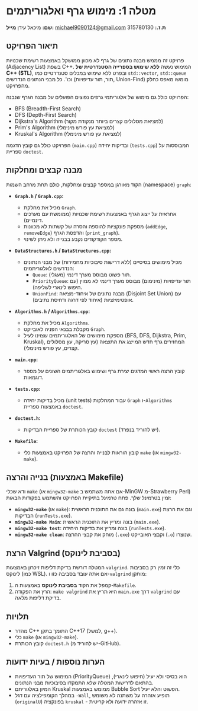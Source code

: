# מטלה 1: מימוש גרף ואלגוריתמים 

**שם:** מיכאל עידן
**מייל:** michael9090124@gmail.com
**ת.ז.:** 315780130 

## תיאור הפרויקט

פרויקט זה מממש מבנה נתונים של גרף לא מכוון ממושקל באמצעות רשימת שכנויות (Adjacency List) בשפת C++.
המימוש נעשה **ללא שימוש בספרייה הסטנדרטית של C++ (STL)**, ובפרט ללא שימוש במכלים סטנדרטיים כמו `std::vector`, `std::queue` וכו'. כל מבני הנתונים הנדרשים (תור, תור עדיפויות, Union-Find) מומשו מאפס כחלק מהפרויקט.

הפרויקט כולל גם מימוש של אלגוריתמי גרפים נפוצים הפועלים על מבנה הגרף שנבנה:
* BFS (Breadth-First Search)
* DFS (Depth-First Search)
* Dijkstra's Algorithm (למציאת מסלולים קצרים ביותר מנקודת מקור)
* Prim's Algorithm (למציאת עץ פורש מינימלי)
* Kruskal's Algorithm (למציאת עץ פורש מינימלי)

הפרויקט כולל גם קובץ הדגמה (`main.cpp`) ובדיקות יחידה (`tests.cpp`) המבוססות על ספריית `doctest`.

## מבנה קבצים ומחלקות

הקוד מאורגן במספר קבצים ומחלקות, כולם תחת מרחב השמות (namespace) `graph`:

* **`Graph.h` / `Graph.cpp`:**
    * מכיל את מחלקת `Graph`.
    * אחראית על ייצוג הגרף באמצעות רשימת שכנויות (ממומשת עם מערכים דינמיים).
    * מספקת פונקציות להוספה והסרה של קשתות לא מכוונות (`addEdge`, `removeEdge`) והדפסת הגרף (`print_graph`).
    * מספר הקודקודים נקבע בבנייה ולא ניתן לשינוי.

* **`DataStructures.h` / `DataStructures.cpp`:**
    * מכיל מימושים בסיסיים (ללא דרישות סיבוכיות מחמירות) של מבני הנתונים הנדרשים לאלגוריתמים:
        * `Queue`: תור פשוט מבוסס מערך דינמי (מעגלי).
        * `PriorityQueue`: תור עדיפויות (מינימום) מבוסס מערך דינמי לא ממוין (עם חיפוש לינארי לשליפה).
        * `UnionFind`: מבנה נתונים של איחוד-מציאה (Disjoint Set Union) עם אופטימיזציות (איחוד לפי דרגה ודחיסת נתיבים).

* **`Algorithms.h` / `Algorithms.cpp`:**
    * מכיל את מחלקת `Algorithms`.
    * מקבלת בבנאי הפניה לאובייקט `Graph`.
    * מספקת מימושים של האלגוריתמים שצוינו לעיל (BFS, DFS, Dijkstra, Prim, Kruskal), המחזירים גרף חדש המייצג את התוצאה (עץ סריקה, עץ מסלולים קצרים, עץ פורש מינימלי).

* **`main.cpp`:**
    * קובץ הרצה ראשי המדגים יצירת גרף ושימוש באלגוריתמים השונים על מספר דוגמאות.

* **`tests.cpp`:**
    * מכיל בדיקות יחידה (unit tests) עבור המחלקות `Graph` ו-`Algorithms` באמצעות ספריית `doctest`.

* **`doctest.h`:**
    * קובץ הכותרת של ספריית הבדיקות `doctest` (יש להוריד בנפרד).

* **`Makefile`:**
    * קובץ הוראות לבנייה והרצה של הפרויקט באמצעות כלי `make` (או `mingw32-make`).

## בנייה והרצה (באמצעות Makefile)

ודא שכלי `make` (או `mingw32-make` אם אתה משתמש ב-MinGW מ-Strawberry Perl) זמין בטרמינל שלך. פתח טרמינל בתיקיית הפרויקט והשתמש בפקודות הבאות:

* **`mingw32-make`** (או `make`): בונה גם את התוכנית הראשית (`main.exe`) וגם את הרצת הבדיקות (`runTests.exe`).
* **`mingw32-make Main`**: בונה ומריץ את התוכנית הראשית (`main.exe`).
* **`mingw32-make test`**: בונה ומריץ את בדיקות היחידה (`runTests.exe`).
* **`mingw32-make clean`**: מוחק את קבצי ההרצה (`.exe`) וקבצי האובייקט (`.o`) שנוצרו.

## הרצת Valgrind (בסביבת לינוקס)

המטלה דורשת בדיקת דליפות זיכרון באמצעות `valgrind`. כלי זה זמין רק בסביבות לינוקס (כמו WSL). אם אתה עובד בסביבה כזו ו-`valgrind` מותקן:

1.  קמפל את הקוד **בסביבת לינוקס** באמצעות ה-`Makefile`.
2.  הרץ את הפקודה: `make valgrind`
    היא תריץ את `main.exe` דרך `valgrind` עם בדיקת דליפות מלאה.

## תלויות

* מהדר C++ התומך בתקן C++17 (למשל, g++).
* כלי `make` (או `mingw32-make`).
* קובץ הכותרת `doctest.h` (יש להוריד מ-GitHub).

## הערות נוספות / בעיות ידועות

* המימוש של תור העדיפויות (PriorityQueue) הוא בסיסי ולא יעיל (חיפוש לינארי), בהתאם לדרישות המטלה שלא התמקדו בסיבוכיות מבני הנתונים.
* המיון באלגוריתם Kruskal ממומש באמצעות Bubble Sort הפשוט והלא יעיל.
* במהלך הקומפילציה עם דגל `-Wall`, תופיע אזהרה על משתנה לא משומש (`originalU`) בפונקציה `kruskal` - זו אזהרה ידועה ולא קריטית.
